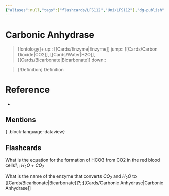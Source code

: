 ```yaml
---
{"aliases":null,"tags":["flashcards/LFS112","Uni/LFS112"],"dg-publish":true,"permalink":"/cards/carbonic-anhydrase/","dgPassFrontmatter":true}
---
```


# Carbonic Anhydrase

> [!ontology]+
> up:: [[Cards/Enzyme\|Enzyme]]
> jump:: [[Cards/Carbon Dioxide\|CO2]], [[Cards/Water\|H2O]], [[Cards/Bicarbonate\|Bicarbonate]]
> down:: 

> [!Definition] Definition
> 

# Reference
- 

## Mentions

{ .block-language-dataview}

## Flashcards

What is the equation for the formation of HCO3 from CO2 in the red blood cells?;; $H_2O + CO_2$
<!--SR:!2023-10-28,7,170-->

What is the name of the enzyme that converts $CO_2$ and $H_2O$ to [[Cards/Bicarbonate\|Bicarbonate]]?;;[[Cards/Carbonic Anhydrase\|Carbonic Anhydrase]]
<!--SR:!2023-10-22,1,130-->